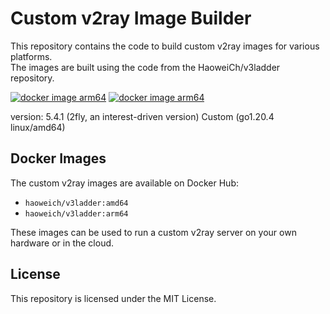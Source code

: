 # Custom v2ray Image Builder

This repository contains the code to build custom v2ray images for various platforms.  
The images are built using the code from the HaoweiCh/v3ladder repository.

[![docker image arm64](https://github.com/HaoweiCh/v3ladder_image/actions/workflows/arm64.yaml/badge.svg)](https://github.com/HaoweiCh/v3ladder_image/actions/workflows/arm64.yaml)
[![docker image arm64](https://github.com/HaoweiCh/v3ladder_image/actions/workflows/amd64.yaml/badge.svg)](https://github.com/HaoweiCh/v3ladder_image/actions/workflows/amd64.yaml)

version: 5.4.1 (2fly, an interest-driven version) Custom (go1.20.4 linux/amd64)

## Docker Images

The custom v2ray images are available on Docker Hub:

* `haoweich/v3ladder:amd64`
* `haoweich/v3ladder:arm64`

These images can be used to run a custom v2ray server on your own hardware or in the cloud.

## License

This repository is licensed under the MIT License.